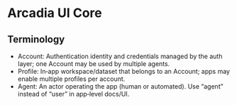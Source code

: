 # Arcadia UI Core

## Terminology
- Account: Authentication identity and credentials managed by the auth layer; one Account may be used by multiple agents.
- Profile: In‑app workspace/dataset that belongs to an Account; apps may enable multiple profiles per account.
- Agent: An actor operating the app (human or automated). Use “agent” instead of “user” in app‑level docs/UI.
